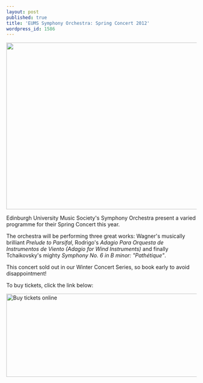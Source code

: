 ```yaml
---
layout: post
published: true
title: 'EUMS Symphony Orchestra: Spring Concert 2012'
wordpress_id: 1586
---
```


<a title="buy tickets online" href="http://xtspro.com/-/eums20120310/"> <img src="http://eums.eusa.ed.ac.uk/wp-content/uploads/images/w620/posters/20120310_symph.jpg" alt="" width="620" height="441" /></a>

Edinburgh University Music Society's Symphony Orchestra present a varied programme for their Spring Concert this year.

The orchestra will be performing three great works: Wagner's musically brilliant <em>Prelude to Parsifal</em>, Rodrigo's <em>Adagio Para Orquesta de Instrumentos de Viento (Adagio for Wind Instruments)</em> and finally Tchaikovsky's mighty <em>Symphony No. 6 in B minor: "Path&eacute;tique"</em>.

This concert sold out in our Winter Concert Series, so book early to avoid disappointment!

To buy tickets, click the link below:

<a title="buy tickets online" href="http://xtspro.com/-/eums20120310/"> <img src="http://eums.eusa.ed.ac.uk/wp-content/uploads/build/xtspro_largebutton.png" alt="Buy tickets online" width="620" height="220" border="0" /></a>
